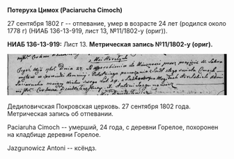 **Потеруха Цимох (Paciarucha Cimoch)**

27 сентября 1802 г -- отпевание, умер в возрасте 24 лет (родился около
1778 г) (НИАБ 136-13-919, лист 13, №11/1802-у (ориг)).

**НИАБ 136-13-919:** Лист 13. **Метрическая запись №11/1802-у (ориг).**

![](./media/8c9de7c79496a64393ffe5492e88ff4b1c8beab4.png)

Дедиловичская Покровская церковь. 27 сентября 1802 года. Метрическая
запись об отпевании.

Paciaruha Cimoch -- умерший, 24 года, с деревни Горелое, похоронен на
кладбище деревни Горелое.

Jazgunowicz Antoni -- ксёндз.

